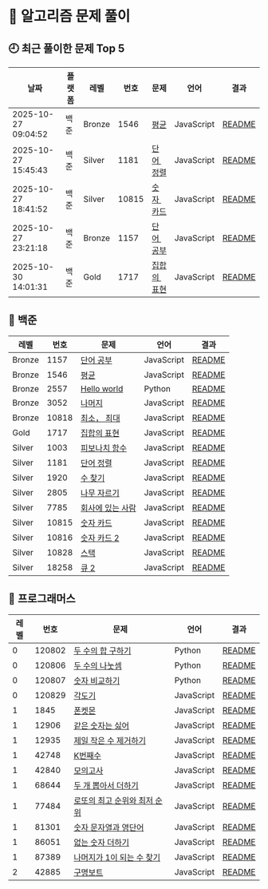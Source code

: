 # 📘 알고리즘 문제 풀이

## 🕘 최근 풀이한 문제 Top 5

| 날짜 | 플랫폼 | 레벨 | 번호 | 문제 | 언어 | 결과 |
|--------|----------|--------|--------|--------|--------|--------|
| 2025-10-27 09:04:52 | 백준 | Bronze | 1546 | [평균](백준/Bronze/1546. 평균/평균.js) | JavaScript | [README](백준/Bronze/1546. 평균/README.md) |
| 2025-10-27 15:45:43 | 백준 | Silver | 1181 | [단어 정렬](백준/Silver/1181. 단어 정렬/단어 정렬.js) | JavaScript | [README](백준/Silver/1181. 단어 정렬/README.md) |
| 2025-10-27 18:41:52 | 백준 | Silver | 10815 | [숫자 카드](백준/Silver/10815. 숫자 카드/숫자 카드.js) | JavaScript | [README](백준/Silver/10815. 숫자 카드/README.md) |
| 2025-10-27 23:21:18 | 백준 | Bronze | 1157 | [단어 공부](백준/Bronze/1157. 단어 공부/단어 공부.js) | JavaScript | [README](백준/Bronze/1157. 단어 공부/README.md) |
| 2025-10-30 14:01:31 | 백준 | Gold | 1717 | [집합의 표현](백준/Gold/1717. 집합의 표현/집합의 표현.js) | JavaScript | [README](백준/Gold/1717. 집합의 표현/README.md) |
## 📂 백준

| 레벨 | 번호 | 문제 | 언어 | 결과 |
|------|------|--------|--------|--------|
| Bronze | 1157 | [단어 공부](백준/Bronze/1157. 단어 공부/단어 공부.js) | JavaScript | [README](백준/Bronze/1157. 단어 공부/README.md) |
| Bronze | 1546 | [평균](백준/Bronze/1546. 평균/평균.js) | JavaScript | [README](백준/Bronze/1546. 평균/README.md) |
| Bronze | 2557 | [Hello world](백준/Bronze/2557. Hello World/Hello World.py) | Python | [README](백준/Bronze/2557. Hello World/README.md) |
| Bronze | 3052 | [나머지](백준/Bronze/3052. 나머지/나머지.js) | JavaScript | [README](백준/Bronze/3052. 나머지/README.md) |
| Bronze | 10818 | [최소， 최대](백준/Bronze/10818. 최소， 최대/최소， 최대.js) | JavaScript | [README](백준/Bronze/10818. 최소， 최대/README.md) |
| Gold | 1717 | [집합의 표현](백준/Gold/1717. 집합의 표현/집합의 표현.js) | JavaScript | [README](백준/Gold/1717. 집합의 표현/README.md) |
| Silver | 1003 | [피보나치 함수](백준/Silver/1003. 피보나치 함수/피보나치 함수.js) | JavaScript | [README](백준/Silver/1003. 피보나치 함수/README.md) |
| Silver | 1181 | [단어 정렬](백준/Silver/1181. 단어 정렬/단어 정렬.js) | JavaScript | [README](백준/Silver/1181. 단어 정렬/README.md) |
| Silver | 1920 | [수 찾기](백준/Silver/1920. 수 찾기/수 찾기.js) | JavaScript | [README](백준/Silver/1920. 수 찾기/README.md) |
| Silver | 2805 | [나무 자르기](백준/Silver/2805. 나무 자르기/나무 자르기.js) | JavaScript | [README](백준/Silver/2805. 나무 자르기/README.md) |
| Silver | 7785 | [회사에 있는 사람](백준/Silver/7785. 회사에 있는 사람/회사에 있는 사람.js) | JavaScript | [README](백준/Silver/7785. 회사에 있는 사람/README.md) |
| Silver | 10815 | [숫자 카드](백준/Silver/10815. 숫자 카드/숫자 카드.js) | JavaScript | [README](백준/Silver/10815. 숫자 카드/README.md) |
| Silver | 10816 | [숫자 카드 2](백준/Silver/10816. 숫자 카드 2/숫자 카드 2.js) | JavaScript | [README](백준/Silver/10816. 숫자 카드 2/README.md) |
| Silver | 10828 | [스택](백준/Silver/10828. 스택/스택.js) | JavaScript | [README](백준/Silver/10828. 스택/README.md) |
| Silver | 18258 | [큐 2](백준/Silver/18258. 큐 2/큐 2.js) | JavaScript | [README](백준/Silver/18258. 큐 2/README.md) |

## 📂 프로그래머스

| 레벨 | 번호 | 문제 | 언어 | 결과 |
|------|------|--------|--------|--------|
| 0 | 120802 | [두 수의 합 구하기](프로그래머스/0/120802. 두 수의 합 구하기/두 수의 합 구하기.py) | Python | [README](프로그래머스/0/120802. 두 수의 합 구하기/README.md) |
| 0 | 120806 | [두 수의 나눗셈](프로그래머스/0/120806. 두 수의 나눗셈/두 수의 나눗셈.py) | Python | [README](프로그래머스/0/120806. 두 수의 나눗셈/README.md) |
| 0 | 120807 | [숫자 비교하기](프로그래머스/0/120807. 숫자 비교하기/숫자 비교하기.py) | Python | [README](프로그래머스/0/120807. 숫자 비교하기/README.md) |
| 0 | 120829 | [각도기](프로그래머스/0/120829. 각도기/각도기.js) | JavaScript | [README](프로그래머스/0/120829. 각도기/README.md) |
| 1 | 1845 | [폰켓몬](프로그래머스/1/1845. 폰켓몬/폰켓몬.js) | JavaScript | [README](프로그래머스/1/1845. 폰켓몬/README.md) |
| 1 | 12906 | [같은 숫자는 싫어](프로그래머스/1/12906. 같은 숫자는 싫어/같은 숫자는 싫어.js) | JavaScript | [README](프로그래머스/1/12906. 같은 숫자는 싫어/README.md) |
| 1 | 12935 | [제일 작은 수 제거하기](프로그래머스/1/12935. 제일 작은 수 제거하기/제일 작은 수 제거하기.js) | JavaScript | [README](프로그래머스/1/12935. 제일 작은 수 제거하기/README.md) |
| 1 | 42748 | [K번째수](프로그래머스/1/42748. K번째수/K번째수.js) | JavaScript | [README](프로그래머스/1/42748. K번째수/README.md) |
| 1 | 42840 | [모의고사](프로그래머스/1/42840. 모의고사/모의고사.js) | JavaScript | [README](프로그래머스/1/42840. 모의고사/README.md) |
| 1 | 68644 | [두 개 뽑아서 더하기](프로그래머스/1/68644. 두 개 뽑아서 더하기/두 개 뽑아서 더하기.js) | JavaScript | [README](프로그래머스/1/68644. 두 개 뽑아서 더하기/README.md) |
| 1 | 77484 | [로또의 최고 순위와 최저 순위](프로그래머스/1/77484. 로또의 최고 순위와 최저 순위/로또의 최고 순위와 최저 순위.js) | JavaScript | [README](프로그래머스/1/77484. 로또의 최고 순위와 최저 순위/README.md) |
| 1 | 81301 | [숫자 문자열과 영단어](프로그래머스/1/81301. 숫자 문자열과 영단어/숫자 문자열과 영단어.js) | JavaScript | [README](프로그래머스/1/81301. 숫자 문자열과 영단어/README.md) |
| 1 | 86051 | [없는 숫자 더하기](프로그래머스/1/86051. 없는 숫자 더하기/없는 숫자 더하기.js) | JavaScript | [README](프로그래머스/1/86051. 없는 숫자 더하기/README.md) |
| 1 | 87389 | [나머지가 1이 되는 수 찾기](프로그래머스/1/87389. 나머지가 1이 되는 수 찾기/나머지가 1이 되는 수 찾기.js) | JavaScript | [README](프로그래머스/1/87389. 나머지가 1이 되는 수 찾기/README.md) |
| 2 | 42885 | [구명보트](프로그래머스/2/42885. 구명보트/구명보트.js) | JavaScript | [README](프로그래머스/2/42885. 구명보트/README.md) |
